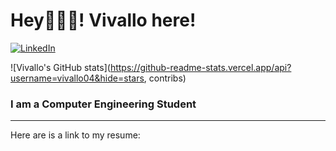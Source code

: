 # Hey🙋🏻‍♂️! Vivallo here!
[<img alt="LinkedIn" src="https://img.shields.io/badge/linkedin%20-%230077B5.svg?&style=for-the-badge&logo=linkedin&logoColor=white"/>](https://bit.ly/3j66uxg)

![Vivallo's GitHub stats](https://github-readme-stats.vercel.app/api?username=vivallo04&hide=stars, contribs)

### I am a Computer Engineering Student
---

Here are is a link to my resume: 

<p>
</p>

